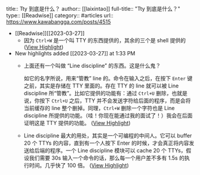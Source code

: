 title:: Tty 到底是什么？
author:: [[laixintao]]
full-title:: "Tty 到底是什么？"
type:: [[Readwise]]
category:: #articles
url:: https://www.kawabangga.com/posts/4515

- [[Readwise]][[2023-03-27]]
	- 因为 `Ctrl+W` 是一个叫 TTY 的东西提供的，其余的三个是 shell 提供的 ([View Highlight](https://read.readwise.io/read/01gwgmrgpanr34wg0mfcbhr60y))
- New highlights added [[2023-03-27]] at 1:33 PM
	- 上面还有一个叫做 “Line discipline” 的东西。这是什么鬼？
	  
	  如它的名字所说，用来“管教” line 的。命令在输入之后，在按下 `Enter` 键之前，其实是存储在 TTY 里面的。存在 TTY 的 line 就可以被 Line discipline 所“管教”。比如它提供的功能有：通过 `Ctrl+U` 删除，也就是说，你按下 `Ctrl+U` 之后，TTY 并不会发送字符给后面的程序，而是会将当前缓存的 line 整个删掉。同理，`Ctrl+W` 删除一个字符也是 Line discipline 所提供的功能。（哇！你现在能通过我的面试了！）我会在后面证明这是 TTY 提供的功能。 ([View Highlight](https://read.readwise.io/read/01gwgr3syade518e7xxperyns8))
	- Line discipline 最大的用处，其实是一个可编程的中间人。它可以 buffer 20 个 TTYs 的内容，直到有一个人按下 Enter 的时候，才会真正将内容发送给后端的程序。一个 Line discipline 模块可以 cache 20 个 TTYs，假设我们需要 30s 输入一个命令的话，那么每一个用户差不多有 1.5s 的执行时间。几乎快了 100 倍。 ([View Highlight](https://read.readwise.io/read/01gwgr49g9w80pbvt5xgxvzn3t))
